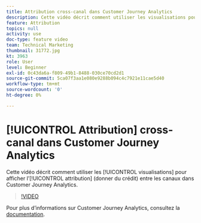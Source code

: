 ```yaml
---
title: Attribution cross-canal dans Customer Journey Analytics
description: Cette vidéo décrit comment utiliser les visualisations pour afficher l’attribution (donner du crédit) entre les canaux dans Adobe Customer Journey Analytics.
feature: Attribution
topics: null
activity: use
doc-type: feature video
team: Technical Marketing
thumbnail: 31772.jpg
kt: 3963
role: User
level: Beginner
exl-id: 0c43da6a-f809-49b1-8488-030ce70cd2d1
source-git-commit: 5ca07f3aa1e080e9288b094c4c7921e11cae5d40
workflow-type: tm+mt
source-wordcount: '0'
ht-degree: 0%

---
```


# [!UICONTROL Attribution] cross-canal dans Customer Journey Analytics

Cette vidéo décrit comment utiliser les [!UICONTROL visualisations] pour afficher l’[!UICONTROL attribution] (donner du crédit) entre les canaux dans Customer Journey Analytics.

>[!VIDEO](https://video.tv.adobe.com/v/31772/?quality=12)

Pour plus d’informations sur Customer Journey Analytics, consultez la [documentation](https://experienceleague.adobe.com/docs/analytics-platform/using/cja-landing.html?lang=fr).
